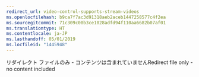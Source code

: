```yaml
---
redirect_url: video-control-supports-stream-videos
ms.openlocfilehash: b9ca7f7ac3d91318aeb2aceb1447258577c4f2ea
ms.sourcegitcommit: 71c309c00b3ce1028adfd94f110aa6682b07af01
ms.translationtype: HT
ms.contentlocale: ja-JP
ms.lasthandoff: 05/01/2019
ms.locfileid: "1445948"
---
```

<span data-ttu-id="6a8b1-101">リダイレクト ファイルのみ - コンテンツは含まれていません</span><span class="sxs-lookup"><span data-stu-id="6a8b1-101">Redirect file only - no content included</span></span>
